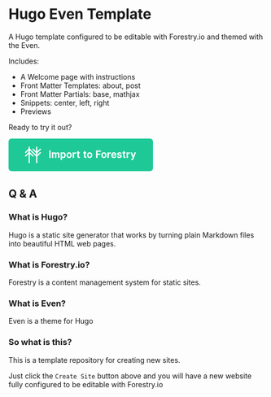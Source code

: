 # Hugo Even Template

A Hugo template configured to be editable with Forestry.io and themed with the Even.

Includes:

* A Welcome page with instructions
* Front Matter Templates: about, post
* Front Matter Partials: base, mathjax
* Snippets: center, left, right
* Previews

Ready to try it out?

<a href="https://app.forestry.io/quick-start?repo=ncphillips/hugo-even-template&engine=hugo&version=0.42.1" target="_blank">
<img src="./import-to-forestry-button_green.svg" />
</a>


## Q & A


### What is Hugo?

Hugo is a static site generator that works by turning
plain Markdown files into beautiful HTML web pages.

### What is Forestry.io?

Forestry is a content management system for static sites.

### What is Even?

Even is a theme for Hugo

### So what is this?

This is a template repository for creating new sites. 

Just click the `Create Site` button above and you will have 
a new website fully configured to be editable with Forestry.io
